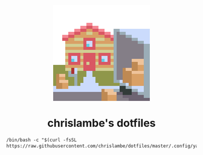 <p align="center">
  <img src="https://raw.githubusercontent.com/chrislambe/dotfiles/master/.github/logo.png" alt="logo">
</p>

<h1 align="center">chrislambe's dotfiles</h1>

```shell
/bin/bash -c "$(curl -fsSL https://raw.githubusercontent.com/chrislambe/dotfiles/master/.config/yadm/install)"
```
